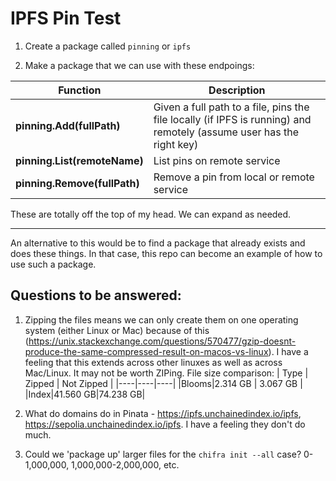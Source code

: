 # IPFS Pin Test

1. Create a package called `pinning` or `ipfs`
   
2. Make a package that we can use with these endpoings:

| Function                   | Description                                                                                                          |
| -------------------------- | -------------------------------------------------------------------------------------------------------------------- |
| **pinning.Add(fullPath)** | Given a full path to a file, pins the file locally (if IPFS is running) and remotely (assume user has the right key) |
| **pinning.List(remoteName)** | List pins on remote service |
| **pinning.Remove(fullPath)** | Remove a pin from local or remote service |

These are totally off the top of my head. We can expand as needed.

------
An alternative to this would be to find a package that already exists and does these things. In that case, this repo can become an example of how to use such a package.


Questions to be answered:
--------------------------
1. Zipping the files means we can only create them on one operating system (either Linux or Mac) because of this (https://unix.stackexchange.com/questions/570477/gzip-doesnt-produce-the-same-compressed-result-on-macos-vs-linux). I have a feeling that this extends across other linuxes as well as across Mac/Linux. It may not be worth ZIPing. File size comparison:
| Type | Zipped | Not Zipped |
|----|----|----|
|Blooms|2.314 GB | 3.067 GB |
|Index|41.560 GB|74.238 GB|

2. What do domains do in Pinata - https://ipfs.unchainedindex.io/ipfs, https://sepolia.unchainedindex.io/ipfs. I have a feeling they don't do much.

3. Could we 'package up' larger files for the `chifra init --all` case? 0-1,000,000, 1,000,000-2,000,000, etc.
